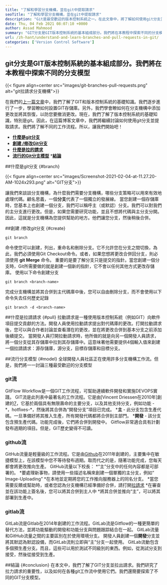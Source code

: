 ```yaml
---
title: "了解和學習分支機構，並在git中提取請求" 
seoTitle: "了解和學習分支機構，並在git中提取請求" 
description: "Git是最受歡迎的版本控制系統之一。在此文章中，將了解如何使用git分支並拉出請求。" 
date: Thu, 04 Feb 2021 08:07:10 +0000
author: Assad Mahmood
summary: "GIT分支是GIT版本控制系統的基本組成部分。我們將在本教程中探索不同的分支模型" 
url: /zh-hant/understand-and-learn-branches-and-pull-requests-in-git/
categories: ['Version Control Software']
---
```


## git分支是GIT版本控制系統的基本組成部分。我們將在本教程中探索不同的分支模型

{{< figure align=center src="images/git-branches-pull-requests.png" alt="git拉請求分支機構">}}

在我們的[上一篇文章][1]中，我們了解了GIT和版本控制系統的基礎知識。我們逐步進行了一步，學習瞭如何設置GIT存儲庫。另外，我們學會瞭如何在分支機構中添加更改並將其恢復，以防您要撤消更改。現在，我們了解了版本控制系統的基礎知識，特別是git。因此，在這篇博客文章中，我們將繼續討論如何使用git分支並提取請求。我們將了解不同的工作流程。所以，讓我們開始吧！
  * **[什麼是git分支][2]**
  * **[創建 /修改Git分支][3]**
  * **[什麼是拉的請求][4]**
  * **[流行的Git分支模型][5]**
  *[**結論**][6]

##什麼是git分支 {#branch}

{{< figure align=center src="images/Screenshot-2021-02-04-at-11.27.20-AM-1024x293.png" alt="GIT分支">}}

讓我們來談談分支機構，為什麼我們需要分支機構，哪些分支策略可以用來有效地處理代碼。顧名思義，一個**分支**代表了一個獨立的發展線。
當您創建一個存儲庫時，您基本上也創建一個分支，我們可以稱呼主（或默認）分支。我們可以對我們的主分支進行更改。但是，如果您需要研究功能，並且不想將代碼與主分支分開。因此，這就是分支機構為您提供幫助的地方。他們讓您分支，然後稍後合併。

##創建 /修改git分支 {#create}
```
git branch
```
命令使您可以創建，列出，重命名和刪除分支。它不允許您在分支之間切換，為此，我們必須使用Git Checkout命令。或者，如果您想將更改合併回分支，則必須使用 **git Merge** 命令。
重要的是要了解分支只是提交的指針。當您創建一個分支時，Git所需要做的就是創建一個新的指針，它不會以任何其他方式更改存儲庫。
使用以下命令創建分支
```
git branch <branch-name>
```
完成分支機構並將其合併到主代碼庫中後，您可以自由刪除分支，而不會使用以下命令失去任何歷史記錄
```
git branch -d <branch-name>
```

##什麼是拉請請求 {#pull}
拉動請求是一種使用版本控制系統（例如GIT）向軟件項目提交貢獻的方法。開發人員使用拉動請求提出對代碼庫的更改。打開拉動請求後，您可以與合作者討論並查看潛在的更改，並在將更改合併到基本分支之前添加後續提交。
當開發人員打開拉動請求時，他所做的就是向另一個開發人員請求，將一個分支從其存儲庫中拉到其存儲庫中。這意味著他需​​要提供4個輸入值來創建一個拉請請求：源存儲庫，源分支，目標存儲庫和目標分支。

##流行分支模型 {#model}
全球開發人員社區正在使用許多分支機構工作流。但是，我們將一一討論三種最受歡迎的分支模型

### git流
GitFlow Workflow是一個GIT工作流程，可幫助連續軟件開發和實施DEVOPS實踐。 GIT流是此列表中最著名的工作流程。它是由[Vincent Driessen在2010年]創建的[7]，它基於兩個具有無限壽命的主要分支，以及其他支持分支，例如功能 -  \*，hotfixes-\*，然後將其合併為“開發分支”項目已完成。
 ***主**  - 此分支包含生產代碼。一旦準備好將其推入生產，所有開發代碼都將合併到主部門。
 ***開發**  - 該分支包含預生產代碼。功能完成後，它們將合併到開發中。
Gitflow非常適合具有計劃發布週期的項目。但是，GIT歷史變得不可讀。

### github流
GitHub流量是輕量級的工作流程。它是由[Github][8]在2011年創建的，主要集中在敏捷模型上，在該模型中您不等待發布週期。取而代之的是，隨著功能完成，您每天都會將更改推向生產。
GitHub流量以下校長：
  *“主”分支中的任何內容都是可部署的。
  *要處理新事物，請使用一些描述名稱來創建一個單獨的主分支，例如“ Image-Uploading”
  *在本地並定期將您的工作推向服務器上的同名分支。
  *當您需要反饋或幫助時，或者您認為分支機構已經準備好合併，請打開[拉請求][4]
  *在審查並在該功能上簽名後，您可以將其合併到主人中
  *將其合併並推向“主”，可以將其部署到生產中。

### gitlab流
GitLab流是Gitlab在2014年創建的工作流程。GitLab流是Gitflow的一種更簡單的替代方法，並將功能驅動的開發和功能分支與問題跟踪結合在一起。 GitLab流量和GitHub流量之間的主要區別在於使用環境分支。
開發人員創建一個**開發**分支並將其默認為默認設備，而GitLab流則立即與“主”分支一起使用。 GitLab流動包含多個預生產分支。而且，這些可以用於測試不同級別的東西。例如，從測試分支到接受，然後從接受到生產。

##結論 {#conclusion}
在本文中，我們了解了GIT分支並拉出請求。我們研究了拉力請求的重要性，以及如何在各種git工作流中使用它們。我們還簡要探索了不同的GIT分支模型。

  
[1]: https://blog.containerize.com/2021/01/08/guide-to-version-control-and-source-code-management-using-git/
[2]: #branch
[3]: #create
[4]: #pull
[5]: #model
[6]: #conclusion
[7]: https://nvie.com/posts/a-successful-git-branching-model/
[8]: http://scottchacon.com/2011/08/31/github-flow.html
